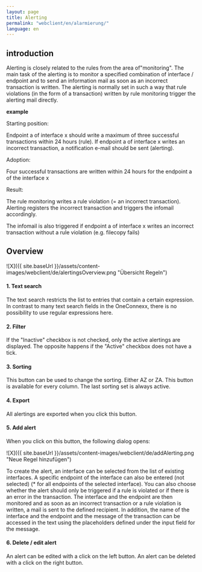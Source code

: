 ```yaml
---
layout: page
title: Alerting
permalink: "webclient/en/alarmierung/"
language: en
---
```

## introduction
Alerting is closely related to the rules from the area of ​​"monitoring". 
The main task of the alerting is to monitor a specified combination of interface / endpoint and to send an information mail as soon as an incorrect transaction is written. 
The alerting is normally set in such a way that rule violations (in the form of a transaction) written by rule monitoring trigger the alerting mail directly.

__example__ 

Starting position:

Endpoint a of interface x should write a maximum of three successful transactions within 24 hours (rule). If endpoint a of interface x writes an incorrect transaction, a notification e-mail should be sent (alerting).

Adoption:

Four successful transactions are written within 24 hours for the endpoint a of the interface x

Result:

The rule monitoring writes a rule violation (= an incorrect transaction). Alerting registers the incorrect transaction and triggers the infomail accordingly.

The infomail is also triggered if endpoint a of interface x writes an incorrect transaction without a rule violation (e.g. filecopy fails)

## Overview

![X]({{ site.baseUrl }}/assets/content-images/webclient/de/alertingsOverview.png "Übersicht Regeln")  

#### 1. Text search
The text search restricts the list to entries that contain a certain expression. In contrast to many text search fields in the OneConnexx, there is no possibility to use regular expressions here.

#### 2. Filter
If the "Inactive" checkbox is not checked, only the active alertings are displayed. The opposite happens if the "Active" checkbox does not have a tick.

#### 3. Sorting
This button can be used to change the sorting. Either AZ or ZA. This button is available for every column. The last sorting set is always active.

#### 4. Export
All alertings are exported when you click this button.

#### 5. Add alert
When you click on this button, the following dialog opens:

![X]({{ site.baseUrl }}/assets/content-images/webclient/de/addAlerting.png "Neue Regel hinzufügen")  

To create the alert, an interface can be selected from the list of existing interfaces. A specific endpoint of the interface can also be entered (not selected) (* for all endpoints of the selected interface). You can also choose whether the alert should only be triggered if a rule is violated or if there is an error in the transaction. The interface and the endpoint are then monitored and as soon as an incorrect transaction or a rule violation is written, a mail is sent to the defined recipient. In addition, the name of the interface and the endpoint and the message of the transaction can be accessed in the text using the placeholders defined under the input field for the message.

#### 6. Delete / edit alert
An alert can be edited with a click on the left button. An alert can be deleted with a click on the right button.
